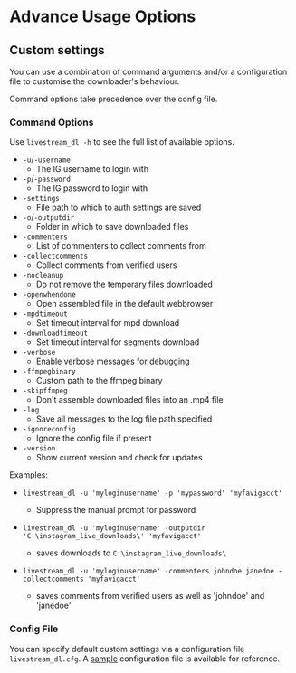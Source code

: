 # Advance Usage Options

## Custom settings

You can use a combination of command arguments and/or a configuration file to customise the downloader's behaviour.

Command options take precedence over the config file.

### Command Options
Use ``livestream_dl -h`` to see the full list of available options.

* ``-u``/``-username``
    - The IG username to login with
* ``-p``/``-password``
    - The IG password to login with
* ``-settings``
    - File path to which to auth settings are saved
* ``-o``/``-outputdir``
    - Folder in which to save downloaded files
* ``-commenters``
    - List of commenters to collect comments from
* ``-collectcomments``
    - Collect comments from verified users
* ``-nocleanup``
    - Do not remove the temporary files downloaded
* ``-openwhendone``
    - Open assembled file in the default webbrowser
* ``-mpdtimeout``
    - Set timeout interval for mpd download
* ``-downloadtimeout``
    - Set timeout interval for segments download
* ``-verbose``
    - Enable verbose messages for debugging
* ``-ffmpegbinary``
    - Custom path to the ffmpeg binary
* ``-skipffmpeg``
    - Don't assemble downloaded files into an .mp4 file
* ``-log``
    - Save all messages to the log file path specified
* ``-ignoreconfig``
    - Ignore the config file if present
* ``-version``
    - Show current version and check for updates

Examples:

* ``livestream_dl -u 'myloginusername' -p 'mypassword' 'myfavigacct'``
    - Suppress the manual prompt for password

* ``livestream_dl -u 'myloginusername' -outputdir 'C:\instagram_live_downloads\' 'myfavigacct'``
    - saves downloads to ``C:\instagram_live_downloads\``

* ``livestream_dl -u 'myloginusername' -commenters johndoe janedoe -collectcomments 'myfavigacct'``
    - saves comments from verified users as well as 'johndoe' and 'janedoe'

### Config File
You can specify default custom settings via a configuration file ``livestream_dl.cfg``. A [sample](sample.cfg) configuration file is available for reference.

